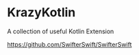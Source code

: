 # KrazyKotlin
A collection of useful Kotlin Extension

https://github.com/SwifterSwift/SwifterSwift
